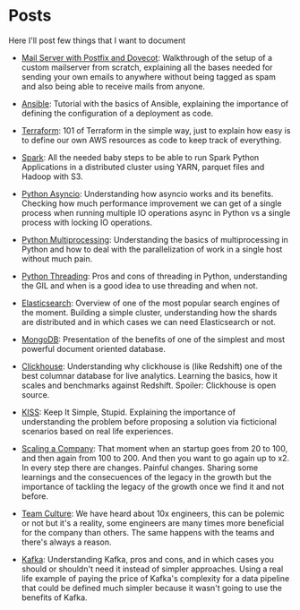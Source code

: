 # Posts

Here I'll post few things that I want to document

* [Mail Server with Postfix and Dovecot](posts/mailserver.md):
Walkthrough of the setup of a custom mailserver from scratch, explaining all the bases needed for sending your own emails to anywhere without being tagged as spam and also being able to receive mails from anyone.

* [Ansible](posts/ansible.md):
Tutorial with the basics of Ansible, explaining the importance of defining the configuration of a deployment as code.

* [Terraform](posts/terraform.md):
101 of Terraform in the simple way, just to explain how easy is to define our own AWS resources as code to keep track of everything.

* [Spark](posts/spark.md):
All the needed baby steps to be able to run Spark Python Applications in a distributed cluster using YARN, parquet files and Hadoop with S3.

* [Python Asyncio](posts/python_async.md):
Understanding how asyncio works and its benefits. Checking how much performance improvement we can get of a single process when running multiple IO operations async in Python vs a single process with locking IO operations.

* [Python Multiprocessing](posts/python_async.md):
Understanding the basics of multiprocessing in Python and how to deal with the parallelization of work in a single host without much pain.

* [Python Threading](posts/python_async.md):
Pros and cons of threading in Python, understanding the GIL and when is a good idea to use threading and when not.

* [Elasticsearch](posts/elasticsearch.md):
Overview of one of the most popular search engines of the moment. Building a simple cluster, understanding how the shards are distributed and in which cases we can need Elasticsearch or not.

* [MongoDB](posts/MongoDB.md):
Presentation of the benefits of one of the simplest and most powerful document oriented database.

* [Clickhouse](posts/Clickhouse.md):
Understanding why clickhouse is (like Redshift) one of the best columnar database for live analytics. Learning the basics, how it scales and benchmarks against Redshift. Spoiler: Clickhouse is open source.

* [KISS](posts/kiss.md):
Keep It Simple, Stupid. Explaining the importance of understanding the problem before proposing a solution via ficticional scenarios based on real life experiences.

* [Scaling a Company](posts/scaling_a_company.md):
That moment when an startup goes from 20 to 100, and then again from 100 to 200. And then you want to go again up to x2. In every step there are changes. Painful changes. Sharing some learnings and the consecuences of the legacy in the growth but the importance of tackling the legacy of the growth once we find it and not before.

* [Team Culture](posts/team_culture.md):
We have heard about 10x engineers, this can be polemic or not but it's a reality, some engineers are many times more beneficial for the company than others. The same happens with the teams and there's always a reason.

* [Kafka](posts/kafka.md):
Understanding Kafka, pros and cons, and in which cases you should or shouldn't need it instead of simpler approaches. Using a real life example of paying the price of Kafka's complexity for a data pipeline that could be defined much simpler because it wasn't going to use the benefits of Kafka.

